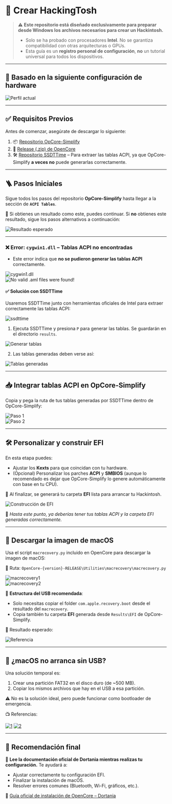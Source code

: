 # 🍏 Crear HackingTosh

> ⚠️ **Este repositorio está diseñado exclusivamente para preparar desde Windows los archivos necesarios para crear un Hackintosh.**
> 
> - Solo se ha probado con procesadores **Intel**. No se garantiza compatibilidad con otras arquitecturas o GPUs.
> - Esta guía es un **registro personal de configuración**, **no** un tutorial universal para todos los dispositivos.

---

## 🧩 Basado en la siguiente configuración de hardware

![Perfil actual](https://github.com/MGNG13/CrearHackingTosh/blob/main/components.png?raw=true)

---

## ✅ Requisitos Previos

Antes de comenzar, asegúrate de descargar lo siguiente:

1. 📦 [Repositorio OpCore-Simplify](https://github.com/lzhoang2801/OpCore-Simplify)
2. 🧰 [Release (.zip) de OpenCore](https://github.com/acidanthera/OpenCorePkg)
3. 🛠️ [Repositorio SSDTTime](https://github.com/corpnewt/SSDTTime) – Para extraer las tablas ACPI, ya que OpCore-Simplify **a veces no** puede generarlas correctamente.

---

## 🪜 Pasos Iniciales

Sigue todos los pasos del repositorio **OpCore-Simplify** hasta llegar a la sección de **`ACPI Tables`**.

📌 Si obtienes un resultado como este, puedes continuar. Si **no** obtienes este resultado, sigue los pasos alternativos a continuación:

![Resultado esperado](https://camo.githubusercontent.com/260cdc2dd9586fd9bf8ee125d88855967b692e9ec844d5d41f0ecd6bf117a0f0/68747470733a2f2f692e696d6775722e636f6d2f53624c364e36762e706e67)

---

### ❌ Error: `cygwin1.dll` – Tablas ACPI no encontradas

- Este error indica que **no se pudieron generar las tablas ACPI** correctamente.
  
![cygwin1.dll](https://github.com/MGNG13/CrearHackingTosh/blob/main/cygwin.png?raw=true)  
![No valid .aml files were found!](https://github.com/MGNG13/CrearHackingTosh/blob/main/aml_not_found.png?raw=true)

#### ✅ Solución con SSDTTime

Usaremos SSDTTime junto con herramientas oficiales de Intel para extraer correctamente las tablas ACPI:

![ssdttime](https://github.com/MGNG13/CrearHackingTosh/blob/main/ssdttime.png?raw=true)

1. Ejecuta SSDTTime y presiona `P` para generar las tablas. Se guardarán en el directorio `results`.

![Generar tablas](https://github.com/MGNG13/CrearHackingTosh/blob/main/tables_0.png?raw=true)

2. Las tablas generadas deben verse así:

![Tablas generadas](https://github.com/MGNG13/CrearHackingTosh/blob/main/tables_1.png?raw=true)

---

## 📥 Integrar tablas ACPI en OpCore-Simplify

Copia y pega la ruta de tus tablas generadas por SSDTTime dentro de OpCore-Simplify:

![Paso 1](https://github.com/MGNG13/CrearHackingTosh/blob/main/drag_n_drop_acpi_tables.png?raw=true)  
![Paso 2](https://github.com/MGNG13/CrearHackingTosh/blob/main/ready_drag_n_drop.png?raw=true)

---

## 🛠️ Personalizar y construir EFI

En esta etapa puedes:

- Ajustar los **Kexts** para que coincidan con tu hardware.
- (Opcional) Personalizar los parches **ACPI** y **SMBIOS** (aunque lo recomendado es dejar que OpCore-Simplify lo genere automáticamente con base en tu CPU).

🔧 Al finalizar, se generará tu carpeta **EFI** lista para arrancar tu Hackintosh.

![Construcción de EFI](https://github.com/MGNG13/CrearHackingTosh/blob/main/pre_build.png?raw=true)

📝 *Hasta este punto, ya deberías tener tus tablas ACPI y la carpeta EFI generadas correctamente.*

---

## 💽 Descargar la imagen de macOS

Usa el script `macrecovery.py` incluido en OpenCore para descargar la imagen de macOS:

📂 Ruta: `OpenCore-{version}-RELEASE\Utilities\macrecovery\macrecovery.py`

![macrecovery1](https://github.com/MGNG13/CrearHackingTosh/blob/main/macrecover1.png?raw=true)  
![macrecovery2](https://github.com/MGNG13/CrearHackingTosh/blob/main/macrecover2.png?raw=true)

🧷 **Estructura del USB recomendada**:

- Solo necesitas copiar el folder `com.apple.recovery.boot` desde el resultado del `macrecovery`.
- Copia también tu carpeta **EFI** generada desde `Results\EFI` de OpCore-Simplify.

📌 Resultado esperado:

![Referencia](https://dortania.github.io/OpenCore-Install-Guide/assets/img/com-efi-done.a6fb730e.png)

---

## 🧩 ¿macOS no arranca sin USB?

Una solución temporal es:

1. Crear una partición FAT32 en el disco duro (de ~500 MB).
2. Copiar los mismos archivos que hay en el USB a esa partición.
   
⚠️ No es la solución ideal, pero puede funcionar como bootloader de emergencia.

📺 Referencias:

<a href="https://www.youtube.com/watch?v=rZ1iPYfB6Pk&t=137s"><img src="https://i3.ytimg.com/vi/rZ1iPYfB6Pk/maxresdefault.jpg" alt="1"></img></a>
<a href="https://www.youtube.com/watch?v=lpYMluGQTXY"><img src="https://i3.ytimg.com/vi/lpYMluGQTXY/maxresdefault.jpg" alt="2"></img></a>

---

## 🧠 Recomendación final

🔗 **Lee la documentación oficial de Dortania mientras realizas tu configuración.** Te ayudará a:

- Ajustar correctamente tu configuración EFI.
- Finalizar la instalación de macOS.
- Resolver errores comunes (Bluetooth, Wi-Fi, gráficos, etc.).

📘 [Guía oficial de instalación de OpenCore – Dortania](https://dortania.github.io/OpenCore-Install-Guide/)

